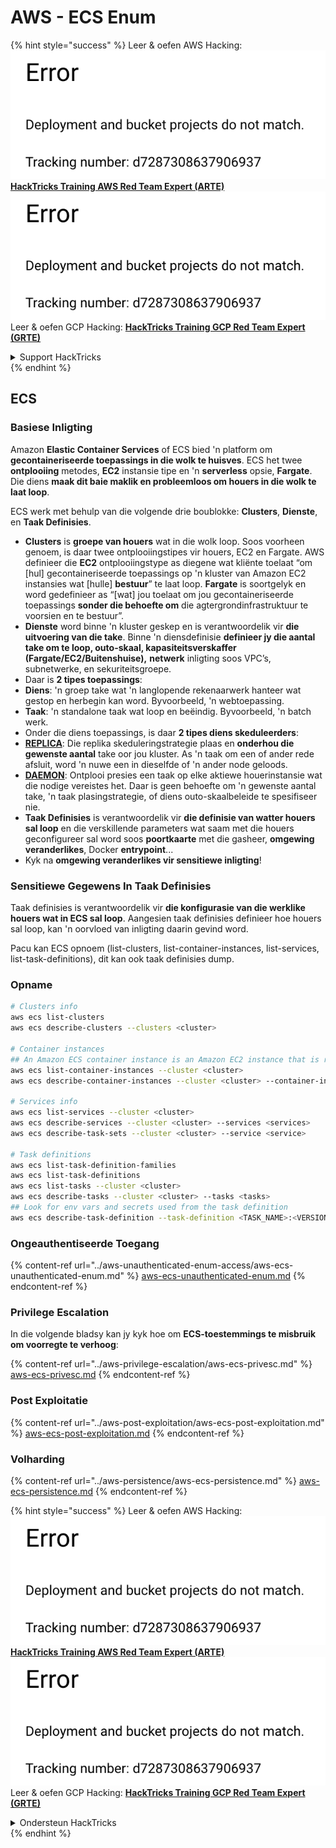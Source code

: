 # AWS - ECS Enum

{% hint style="success" %}
Leer & oefen AWS Hacking:<img src="../../../.gitbook/assets/image (1) (1).png" alt="" data-size="line">[**HackTricks Training AWS Red Team Expert (ARTE)**](https://training.hacktricks.xyz/courses/arte)<img src="../../../.gitbook/assets/image (1) (1).png" alt="" data-size="line">\
Leer & oefen GCP Hacking: <img src="../../../.gitbook/assets/image (2).png" alt="" data-size="line">[**HackTricks Training GCP Red Team Expert (GRTE)**<img src="../../../.gitbook/assets/image (2).png" alt="" data-size="line">](https://training.hacktricks.xyz/courses/grte)

<details>

<summary>Support HackTricks</summary>

* Kyk na die [**subskripsie planne**](https://github.com/sponsors/carlospolop)!
* **Sluit aan by die** 💬 [**Discord groep**](https://discord.gg/hRep4RUj7f) of die [**telegram groep**](https://t.me/peass) of **volg** ons op **Twitter** 🐦 [**@hacktricks\_live**](https://twitter.com/hacktricks\_live)**.**
* **Deel hacking truuks deur PRs in te dien na die** [**HackTricks**](https://github.com/carlospolop/hacktricks) en [**HackTricks Cloud**](https://github.com/carlospolop/hacktricks-cloud) github repos.

</details>
{% endhint %}

## ECS

### Basiese Inligting

Amazon **Elastic Container Services** of ECS bied 'n platform om **gecontaineriseerde toepassings in die wolk te huisves**. ECS het twee **ontplooiing** metodes, **EC2** instansie tipe en 'n **serverless** opsie, **Fargate**. Die diens **maak dit baie maklik en probleemloos om houers in die wolk te laat loop**.

ECS werk met behulp van die volgende drie boublokke: **Clusters**, **Dienste**, en **Taak Definisies**.

* **Clusters** is **groepe van houers** wat in die wolk loop. Soos voorheen genoem, is daar twee ontplooiingstipes vir houers, EC2 en Fargate. AWS definieer die **EC2** ontplooiingstype as diegene wat kliënte toelaat “om \[hul] gecontaineriseerde toepassings op 'n kluster van Amazon EC2 instansies wat \[hulle] **bestuur**” te laat loop. **Fargate** is soortgelyk en word gedefinieer as “\[wat] jou toelaat om jou gecontaineriseerde toepassings **sonder die behoefte om** die agtergrondinfrastruktuur te voorsien en te bestuur”.
* **Dienste** word binne 'n kluster geskep en is verantwoordelik vir **die uitvoering van die take**. Binne 'n diensdefinisie **definieer jy die aantal take om te loop, outo-skaal, kapasiteitsverskaffer (Fargate/EC2/Buitenshuise),** **netwerk** inligting soos VPC’s, subnetwerke, en sekuriteitsgroepe.
* Daar is **2 tipes toepassings**:
* **Diens**: 'n groep take wat 'n langlopende rekenaarwerk hanteer wat gestop en herbegin kan word. Byvoorbeeld, 'n webtoepassing.
* **Taak**: 'n standalone taak wat loop en beëindig. Byvoorbeeld, 'n batch werk.
* Onder die diens toepassings, is daar **2 tipes diens skeduleerders**:
* [**REPLICA**](https://docs.aws.amazon.com/AmazonECS/latest/developerguide/ecs\_services.html): Die replika skeduleringstrategie plaas en **onderhou die gewenste aantal** take oor jou kluster. As 'n taak om een of ander rede afsluit, word 'n nuwe een in dieselfde of 'n ander node geloods.
* [**DAEMON**](https://docs.aws.amazon.com/AmazonECS/latest/developerguide/ecs\_services.html): Ontplooi presies een taak op elke aktiewe houerinstansie wat die nodige vereistes het. Daar is geen behoefte om 'n gewenste aantal take, 'n taak plasingstrategie, of diens outo-skaalbeleide te spesifiseer nie.
* **Taak Definisies** is verantwoordelik vir **die definisie van watter houers sal loop** en die verskillende parameters wat saam met die houers geconfigureer sal word soos **poortkaarte** met die gasheer, **omgewing veranderlikes**, Docker **entrypoint**...
* Kyk na **omgewing veranderlikes vir sensitiewe inligting**!

### Sensitiewe Gegewens In Taak Definisies

Taak definisies is verantwoordelik vir **die konfigurasie van die werklike houers wat in ECS sal loop**. Aangesien taak definisies definieer hoe houers sal loop, kan 'n oorvloed van inligting daarin gevind word.

Pacu kan ECS opnoem (list-clusters, list-container-instances, list-services, list-task-definitions), dit kan ook taak definisies dump. 

### Opname
```bash
# Clusters info
aws ecs list-clusters
aws ecs describe-clusters --clusters <cluster>

# Container instances
## An Amazon ECS container instance is an Amazon EC2 instance that is running the Amazon ECS container agent and has been registered into an Amazon ECS cluster.
aws ecs list-container-instances --cluster <cluster>
aws ecs describe-container-instances --cluster <cluster> --container-instances <container_instance_arn>

# Services info
aws ecs list-services --cluster <cluster>
aws ecs describe-services --cluster <cluster> --services <services>
aws ecs describe-task-sets --cluster <cluster> --service <service>

# Task definitions
aws ecs list-task-definition-families
aws ecs list-task-definitions
aws ecs list-tasks --cluster <cluster>
aws ecs describe-tasks --cluster <cluster> --tasks <tasks>
## Look for env vars and secrets used from the task definition
aws ecs describe-task-definition --task-definition <TASK_NAME>:<VERSION>
```
### Ongeauthentiseerde Toegang

{% content-ref url="../aws-unauthenticated-enum-access/aws-ecs-unauthenticated-enum.md" %}
[aws-ecs-unauthenticated-enum.md](../aws-unauthenticated-enum-access/aws-ecs-unauthenticated-enum.md)
{% endcontent-ref %}

### Privilege Escalation

In die volgende bladsy kan jy kyk hoe om **ECS-toestemmings te misbruik om voorregte te verhoog**:

{% content-ref url="../aws-privilege-escalation/aws-ecs-privesc.md" %}
[aws-ecs-privesc.md](../aws-privilege-escalation/aws-ecs-privesc.md)
{% endcontent-ref %}

### Post Exploitatie

{% content-ref url="../aws-post-exploitation/aws-ecs-post-exploitation.md" %}
[aws-ecs-post-exploitation.md](../aws-post-exploitation/aws-ecs-post-exploitation.md)
{% endcontent-ref %}

### Volharding

{% content-ref url="../aws-persistence/aws-ecs-persistence.md" %}
[aws-ecs-persistence.md](../aws-persistence/aws-ecs-persistence.md)
{% endcontent-ref %}

{% hint style="success" %}
Leer & oefen AWS Hacking:<img src="../../../.gitbook/assets/image (1) (1).png" alt="" data-size="line">[**HackTricks Training AWS Red Team Expert (ARTE)**](https://training.hacktricks.xyz/courses/arte)<img src="../../../.gitbook/assets/image (1) (1).png" alt="" data-size="line">\
Leer & oefen GCP Hacking: <img src="../../../.gitbook/assets/image (2).png" alt="" data-size="line">[**HackTricks Training GCP Red Team Expert (GRTE)**<img src="../../../.gitbook/assets/image (2).png" alt="" data-size="line">](https://training.hacktricks.xyz/courses/grte)

<details>

<summary>Ondersteun HackTricks</summary>

* Kyk na die [**subskripsieplanne**](https://github.com/sponsors/carlospolop)!
* **Sluit aan by die** 💬 [**Discord-groep**](https://discord.gg/hRep4RUj7f) of die [**telegram-groep**](https://t.me/peass) of **volg** ons op **Twitter** 🐦 [**@hacktricks\_live**](https://twitter.com/hacktricks\_live)**.**
* **Deel hacking truuks deur PRs in te dien na die** [**HackTricks**](https://github.com/carlospolop/hacktricks) en [**HackTricks Cloud**](https://github.com/carlospolop/hacktricks-cloud) github repos.

</details>
{% endhint %}
